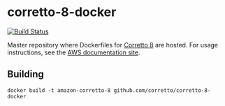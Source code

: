 # corretto-8-docker

[![Build Status](https://travis-ci.org/corretto/corretto-8-docker.svg?branch=master)](https://travis-ci.org/corretto/corretto-8-docker)

Master repository where Dockerfiles for [Corretto 8](https://aws.amazon.com/corretto/) are hosted.
For usage instructions, see the [AWS documentation site](https://docs.aws.amazon.com/corretto/latest/corretto-8-ug/docker-install.html).

## Building

```
docker build -t amazon-corretto-8 github.com/corretto/corretto-8-docker
```

